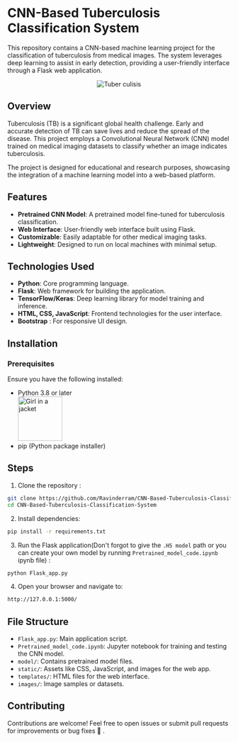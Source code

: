 # CNN-Based Tuberculosis Classification System
This repository contains a CNN-based machine learning project for the classification of tuberculosis from medical images. The system leverages deep learning to assist in early detection, providing a user-friendly interface through a Flask web application.<br />
<p align="center">
  <img src="https://github.com/user-attachments/assets/800f31a9-c9ac-4e43-bab4-3ca1176bd598" alt=" Tuber culisis " />
</p>

## Overview
Tuberculosis (TB) is a significant global health challenge. Early and accurate detection of TB can save lives and reduce the spread of the disease. This project employs a Convolutional Neural Network (CNN) model trained on medical imaging datasets to classify whether an image indicates tuberculosis.<br />

The project is designed for educational and research purposes, showcasing the integration of a machine learning model into a web-based platform.

## Features
- **Pretrained CNN Model**: A pretrained model fine-tuned for tuberculosis classification.
- **Web Interface**: User-friendly web interface built using Flask.
- **Customizable**: Easily adaptable for other medical imaging tasks.
- **Lightweight**: Designed to run on local machines with minimal setup.
## Technologies Used
- **Python**: Core programming language.
- **Flask**: Web framework for building the application.
- **TensorFlow/Keras**: Deep learning library for model training and inference.
- **HTML, CSS, JavaScript**: Frontend technologies for the user interface.
- **Bootstrap** : For responsive UI design.
## Installation
### Prerequisites
Ensure you have the following installed:

- Python 3.8 or later<br />
  <img src="https://github.com/user-attachments/assets/569b949f-a55a-438b-8337-1fce54a79105" alt="Girl in a jacket" width="100" height="100">
- pip (Python package installer)
## Steps
  1. Clone the repository :
  ```bash
  git clone https://github.com/Ravinderram/CNN-Based-Tuberculosis-Classification-System.git
  cd CNN-Based-Tuberculosis-Classification-System
  ```
  2. Install dependencies:
  ```bash
  pip install -r requirements.txt
  ```
  3. Run the Flask application(Don't forgot to give the ```.H5 model``` path or you can create your own model by running ```Pretrained_model_code.ipynb``` ipynb file) :
  ``` bash
  python Flask_app.py
  ```
  4. Open your browser and navigate to:
  ```bash
  http://127.0.0.1:5000/
  ```
## File Structure 
- ```Flask_app.py```: Main application script.
- ```Pretrained_model_code.ipynb```: Jupyter notebook for training and testing the CNN model.
- ```model/```: Contains pretrained model files.
- ```static/```: Assets like CSS, JavaScript, and images for the web app.
- ```templates/```: HTML files for the web interface.
- ```images/```: Image samples or datasets.
## Contributing
Contributions are welcome! Feel free to open issues or submit pull requests for improvements or bug fixes 👏 .

  
  
  
